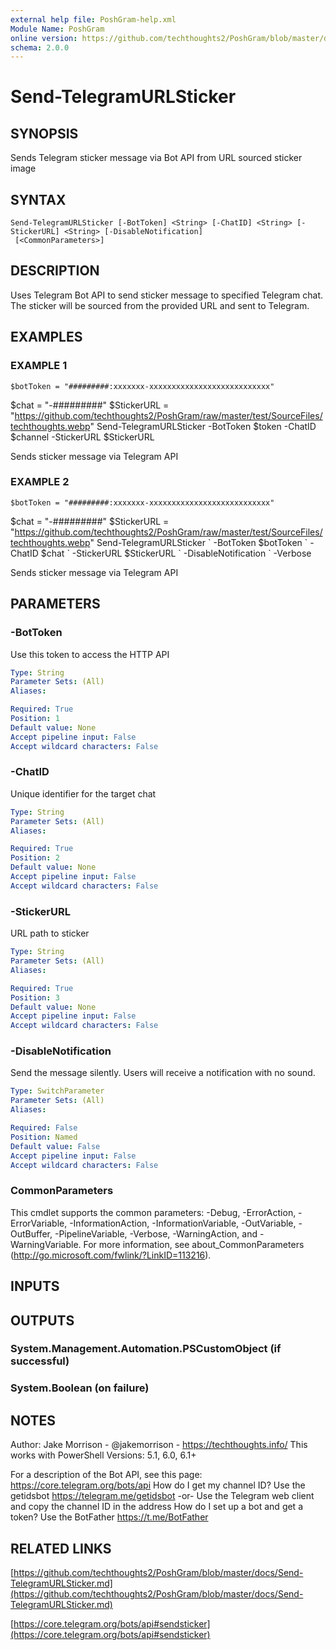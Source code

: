 ```yaml
---
external help file: PoshGram-help.xml
Module Name: PoshGram
online version: https://github.com/techthoughts2/PoshGram/blob/master/docs/Send-TelegramURLSticker.md
schema: 2.0.0
---
```


# Send-TelegramURLSticker

## SYNOPSIS
Sends Telegram sticker message via Bot API from URL sourced sticker image

## SYNTAX

```
Send-TelegramURLSticker [-BotToken] <String> [-ChatID] <String> [-StickerURL] <String> [-DisableNotification]
 [<CommonParameters>]
```

## DESCRIPTION
Uses Telegram Bot API to send sticker message to specified Telegram chat.
The sticker will be sourced from the provided URL and sent to Telegram.

## EXAMPLES

### EXAMPLE 1
```
$botToken = "#########:xxxxxxx-xxxxxxxxxxxxxxxxxxxxxxxxxxx"
```

$chat = "-#########"
$StickerURL = "https://github.com/techthoughts2/PoshGram/raw/master/test/SourceFiles/techthoughts.webp"
Send-TelegramURLSticker -BotToken $token -ChatID $channel -StickerURL $StickerURL

Sends sticker message via Telegram API

### EXAMPLE 2
```
$botToken = "#########:xxxxxxx-xxxxxxxxxxxxxxxxxxxxxxxxxxx"
```

$chat = "-#########"
$StickerURL = "https://github.com/techthoughts2/PoshGram/raw/master/test/SourceFiles/techthoughts.webp"
Send-TelegramURLSticker \`
    -BotToken $botToken \`
    -ChatID $chat \`
    -StickerURL $StickerURL \`
    -DisableNotification \`
    -Verbose

Sends sticker message via Telegram API

## PARAMETERS

### -BotToken
Use this token to access the HTTP API

```yaml
Type: String
Parameter Sets: (All)
Aliases:

Required: True
Position: 1
Default value: None
Accept pipeline input: False
Accept wildcard characters: False
```

### -ChatID
Unique identifier for the target chat

```yaml
Type: String
Parameter Sets: (All)
Aliases:

Required: True
Position: 2
Default value: None
Accept pipeline input: False
Accept wildcard characters: False
```

### -StickerURL
URL path to sticker

```yaml
Type: String
Parameter Sets: (All)
Aliases:

Required: True
Position: 3
Default value: None
Accept pipeline input: False
Accept wildcard characters: False
```

### -DisableNotification
Send the message silently.
Users will receive a notification with no sound.

```yaml
Type: SwitchParameter
Parameter Sets: (All)
Aliases:

Required: False
Position: Named
Default value: False
Accept pipeline input: False
Accept wildcard characters: False
```

### CommonParameters
This cmdlet supports the common parameters: -Debug, -ErrorAction, -ErrorVariable, -InformationAction, -InformationVariable, -OutVariable, -OutBuffer, -PipelineVariable, -Verbose, -WarningAction, and -WarningVariable.
For more information, see about_CommonParameters (http://go.microsoft.com/fwlink/?LinkID=113216).

## INPUTS

## OUTPUTS

### System.Management.Automation.PSCustomObject (if successful)
### System.Boolean (on failure)
## NOTES
Author: Jake Morrison - @jakemorrison - https://techthoughts.info/
This works with PowerShell Versions: 5.1, 6.0, 6.1+

For a description of the Bot API, see this page: https://core.telegram.org/bots/api
How do I get my channel ID?
Use the getidsbot https://telegram.me/getidsbot  -or-  Use the Telegram web client and copy the channel ID in the address
How do I set up a bot and get a token?
Use the BotFather https://t.me/BotFather

## RELATED LINKS

[https://github.com/techthoughts2/PoshGram/blob/master/docs/Send-TelegramURLSticker.md](https://github.com/techthoughts2/PoshGram/blob/master/docs/Send-TelegramURLSticker.md)

[https://core.telegram.org/bots/api#sendsticker](https://core.telegram.org/bots/api#sendsticker)

